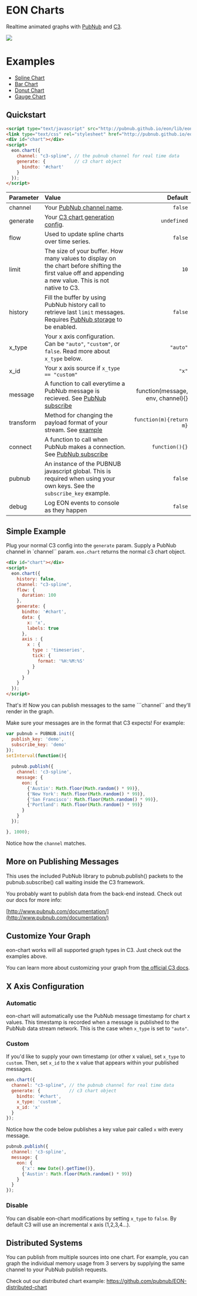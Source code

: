 # EON Charts

Realtime animated graphs with [PubNub](http://pubnub.com) and [C3](http://c3js.org/).

![](http://i.imgur.com/MRK20Kb.gif)

# Examples

* [Spline Chart](http://pubnub.com/developers/eon/chart/spline/)
* [Bar Chart](http://pubnub.com/developers/eon/chart/bar/)
* [Donut Chart](http://pubnub.com/developers/eon/chart/donut/)
* [Gauge Chart](http://pubnub.com/developers/eon/chart/gauge/)

## Quickstart

```html
<script type="text/javascript" src="http://pubnub.github.io/eon/lib/eon-chart.js"></script>
<link type="text/css" rel="stylesheet" href="http://pubnub.github.io/eon/lib/eon.css" />
<div id="chart"></div>
<script>
  eon.chart({
    channel: "c3-spline", // the pubnub channel for real time data
    generate: {           // c3 chart object
      bindto: '#chart'
    }
  });
</script>
```

Parameter | Value | Default
| :------------ |:---------------| -----:|
| channel | Your [PubNub channel name](http://www.pubnub.com/docs/javascript/overview/data-push.html). | ```false```
| generate | Your [C3 chart generation config](http://c3js.org/gettingstarted.html#generate). | ```undefined```
| flow | Used to update spline charts over time series. | ```false```
| limit | The size of your buffer. How many values to display on the chart before shifting the first value off and appending a new value. This is not native to C3. | ```10```
| history | Fill the buffer by using PubNub history call to retrieve last ```limit``` messages. Requires [PubNub storage](http://www.pubnub.com/how-it-works/storage-and-playback/) to be enabled. | ```false```
| x_type | Your x axis configuration. Can be ```"auto"```, ```"custom"```, or ```false```. Read more about ```x_type``` below. | ```"auto"```
| x_id | Your x axis source if ```x_type == "custom"``` | ```"x"```
| message | A function to call everytime a PubNub message is recieved. See [PubNub subscribe](http://www.pubnub.com/docs/javascript/api/reference.html#subscribe) | function(message, env, channel){} |
| transform | Method for changing the payload format of your stream. See [example](https://github.com/pubnub/eon-chart/blob/master/examples/transform.html)| ```function(m){return m}```
| connect | A function to call when PubNub makes a connection. See [PubNub subscribe](http://www.pubnub.com/docs/javascript/api/reference.html#subscribe) | ```function(){}``` |
| pubnub | An instance of the PUBNUB javascript global. This is required when using your own keys. See the ```subscribe_key``` example. | ```false```
| debug | Log EON events to console as they happen | ```false``` 


## Simple Example

Plug your normal C3 config into the ```generate``` param. Supply a PubNub channel in `channel`` param. ```eon.chart``` returns the normal c3 chart object.

```html
<div id="chart"></div>
<script>
  eon.chart({
    history: false,
    channel: "c3-spline",
    flow: {
      duration: 100
    },
    generate: {
      bindto: '#chart',
      data: {
        x: 'x',
        labels: true
      },
      axis : {
        x : {
          type : 'timeseries',
          tick: {
            format: '%H:%M:%S'
          }
        }
      }
    }
  });
</script>
```

That's it! Now you can publish messages to the same ```channel`` and they'll render in the graph.

Make sure your messages are in the format that C3 expects! For example:

```js
var pubnub = PUBNUB.init({
  publish_key: 'demo',
  subscribe_key: 'demo'
});
setInterval(function(){
  
  pubnub.publish({
    channel: 'c3-spline',
    message: {
      eon: {
        {'Austin': Math.floor(Math.random() * 99)},
        {'New York': Math.floor(Math.random() * 99)},
        {'San Francisco': Math.floor(Math.random() * 99)},
        {'Portland': Math.floor(Math.random() * 99)}
      }
    }
  });

}, 1000);
```

Notice how the ```channel```  matches.

## More on Publishing Messages

This uses the included PubNub library to pubnub.publish() 
packets to the pubnub.subscribe() call waiting inside the 
C3 framework.

You probably want to publish data from the back-end instead. 
Check out our docs for more info:

[http://www.pubnub.com/documentation/](http://www.pubnub.com/documentation/)

## Customize Your Graph

eon-chart works will all supported graph types in C3. Just check out the examples above. 

You can learn more about customizing your graph from [the official C3 docs](http://c3js.org/gettingstarted.html#customize).

## X Axis Configuration

### Automatic

eon-chart will automatically use the PubNub message timestamp for chart x values. This timestamp is recorded when a message is published to the PubNub data stream network. This is the case when ```x_type``` is set to ```"auto"```.

### Custom

If you'd like to supply your own timestamp (or other x value), set ```x_type``` to ```custom```. Then, set ```x_id``` to the x value that appears within your published messages. 

```js
eon.chart({
  channel: "c3-spline", // the pubnub channel for real time data
  generate: {           // c3 chart object
    bindto: '#chart',
    x_type: 'custom',
    x_id: 'x'
  }
});
```

Notice how the code below publishes a key value pair called ```x``` with every message.

```js
pubnub.publish({
  channel: 'c3-spline',
  message: {
    eon: {
      {'x': new Date().getTime()},
      {'Austin': Math.floor(Math.random() * 99)}
    }
  }
});
```

### Disable

You can disable eon-chart modifications by setting ```x_type``` to ```false```. By default C3 will use an incremental x axis (1,2,3,4...).

## Distributed Systems

You can publish from multiple sources into one chart. For example, you can graph the individual memory usage from 3 servers by supplying the same channel to your PubNub publish requests.

Check out our distributed chart example:
https://github.com/pubnub/EON-distributed-chart